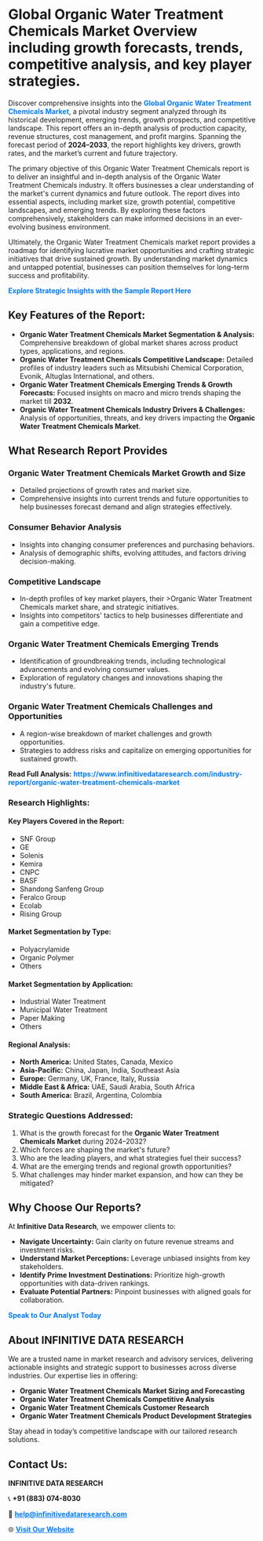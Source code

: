 <h1>Global Organic Water Treatment Chemicals Market Overview including growth forecasts, trends, competitive analysis, and key player strategies.</h1>
<p>
Discover comprehensive insights into the 
<a href="https://www.infinitivedataresearch.com/industry-report/organic-water-treatment-chemicals-market" rel="dofollow" style="color: #007BFF; text-decoration: none;"><strong>Global Organic Water Treatment Chemicals Market</strong></a>, a pivotal industry segment analyzed through its historical development, emerging trends, growth prospects, and competitive landscape. This report offers an in-depth analysis of production capacity, revenue structures, cost management, and profit margins. Spanning the forecast period of <strong>2024–2033</strong>, the report highlights key drivers, growth rates, and the market’s current and future trajectory.
</p>
<p>
The primary objective of this Organic Water Treatment Chemicals report is to deliver an insightful and in-depth analysis of the Organic Water Treatment Chemicals industry. It offers businesses a clear understanding of the market's current dynamics and future outlook. The report dives into essential aspects, including market size, growth potential, competitive landscapes, and emerging trends. By exploring these factors comprehensively, stakeholders can make informed decisions in an ever-evolving business environment.
</p>
<p>
Ultimately, the Organic Water Treatment Chemicals market report provides a roadmap for identifying lucrative market opportunities and crafting strategic initiatives that drive sustained growth. By understanding market dynamics and untapped potential, businesses can position themselves for long-term success and profitability.
</p>
<p>
<a href="https://www.infinitivedataresearch.com/request-sample/reportId=105659" style="color: #007BFF; text-decoration: none;"><strong>Explore Strategic Insights with the Sample Report Here</strong></a>
</p>

<h2>Key Features of the Report:</h2>
<ul>
<li><strong>Organic Water Treatment Chemicals Market Segmentation & Analysis:</strong> Comprehensive breakdown of global market shares across product types, applications, and regions.</li>
<li><strong>Organic Water Treatment Chemicals Competitive Landscape:</strong> Detailed profiles of industry leaders such as Mitsubishi Chemical Corporation, Evonik, Altuglas International, and others.</li>
<li><strong>Organic Water Treatment Chemicals Emerging Trends & Growth Forecasts:</strong> Focused insights on macro and micro trends shaping the market till <strong>2032</strong>.</li>
<li><strong>Organic Water Treatment Chemicals Industry Drivers & Challenges:</strong> Analysis of opportunities, threats, and key drivers impacting the <strong>Organic Water Treatment Chemicals Market</strong>.</li>
</ul>

<h2>What Research Report Provides</h2>
<h3>Organic Water Treatment Chemicals Market Growth and Size</h3>
<ul>
<li>Detailed projections of growth rates and market size.</li>
<li>Comprehensive insights into current trends and future opportunities to help businesses forecast demand and align strategies effectively.</li>
</ul>

<h3>Consumer Behavior Analysis</h3>
<ul>
<li>Insights into changing consumer preferences and purchasing behaviors.</li>
<li>Analysis of demographic shifts, evolving attitudes, and factors driving decision-making.</li>
</ul>

<h3>Competitive Landscape</h3>
<ul>
<li>In-depth profiles of key market players, their >Organic Water Treatment Chemicals market share, and strategic initiatives.</li>
<li>Insights into competitors' tactics to help businesses differentiate and gain a competitive edge.</li>
</ul>

<h3>Organic Water Treatment Chemicals Emerging Trends</h3>
<ul>
<li>Identification of groundbreaking trends, including technological advancements and evolving consumer values.</li>
<li>Exploration of regulatory changes and innovations shaping the industry's future.</li>
</ul>

<h3>Organic Water Treatment Chemicals Challenges and Opportunities</h3>
<ul>
<li>A region-wise breakdown of market challenges and growth opportunities.</li>
<li>Strategies to address risks and capitalize on emerging opportunities for sustained growth.</li>
</ul>
<p><strong>Read Full Analysis:</strong> <a href="https://www.infinitivedataresearch.com/industry-report/organic-water-treatment-chemicals-market" rel="dofollow" style="color: #007BFF; text-decoration: none;"><strong>https://www.infinitivedataresearch.com/industry-report/organic-water-treatment-chemicals-market</strong></a></p>
<h3>Research Highlights:</h3>
<h4>Key Players Covered in the Report:</h4>
<ul><li>SNF Group</li><li>GE</li><li>Solenis</li><li>Kemira</li><li>CNPC</li><li>BASF</li><li>Shandong Sanfeng Group</li><li>Feralco Group</li><li>Ecolab</li><li>Rising Group</li></ul>
<h4>Market Segmentation by Type:</h4>
<ul><li>Polyacrylamide</li><li>Organic Polymer</li><li>Others</li></ul>
<h4>Market Segmentation by Application:</h4>
<ul><li>Industrial Water Treatment</li><li>Municipal Water Treatment</li><li>Paper Making</li><li>Others</li></ul>

<h4>Regional Analysis:</h4>
<ul>
<li><strong>North America:</strong> United States, Canada, Mexico</li>
<li><strong>Asia-Pacific:</strong> China, Japan, India, Southeast Asia</li>
<li><strong>Europe:</strong> Germany, UK, France, Italy, Russia</li>
<li><strong>Middle East & Africa:</strong> UAE, Saudi Arabia, South Africa</li>
<li><strong>South America:</strong> Brazil, Argentina, Colombia</li>
</ul>

<h3>Strategic Questions Addressed:</h3>
<ol>
<li>What is the growth forecast for the <strong>Organic Water Treatment Chemicals Market</strong> during 2024–2032?</li>
<li>Which forces are shaping the market's future?</li>
<li>Who are the leading players, and what strategies fuel their success?</li>
<li>What are the emerging trends and regional growth opportunities?</li>
<li>What challenges may hinder market expansion, and how can they be mitigated?</li>
</ol>

<h2>Why Choose Our Reports?</h2>
<p>At <strong>Infinitive Data Research</strong>, we empower clients to:</p>
<ul>
<li><strong>Navigate Uncertainty:</strong> Gain clarity on future revenue streams and investment risks.</li>
<li><strong>Understand Market Perceptions:</strong> Leverage unbiased insights from key stakeholders.</li>
<li><strong>Identify Prime Investment Destinations:</strong> Prioritize high-growth opportunities with data-driven rankings.</li>
<li><strong>Evaluate Potential Partners:</strong> Pinpoint businesses with aligned goals for collaboration.</li>
</ul>
<p><a href="https://www.infinitivedataresearch.com/industry-report/organic-water-treatment-chemicals-market" rel="dofollow" style="color: #007BFF; text-decoration: none;"><strong>Speak to Our Analyst Today</strong></a></p>

<h2>About INFINITIVE DATA RESEARCH</h2>
<p>We are a trusted name in market research and advisory services, delivering actionable insights and strategic support to businesses across diverse industries. Our expertise lies in offering:</p>
<ul>
<li><strong>Organic Water Treatment Chemicals Market Sizing and Forecasting</strong></li>
<li><strong>Organic Water Treatment Chemicals Competitive Analysis</strong></li>
<li><strong>Organic Water Treatment Chemicals Customer Research</strong></li>
<li><strong>Organic Water Treatment Chemicals Product Development Strategies</strong></li>
</ul>
<p>Stay ahead in today’s competitive landscape with our tailored research solutions.</p>

<h2>Contact Us:</h2>
<p><strong>INFINITIVE DATA RESEARCH</strong></p>
<p>📞 <strong>+91 (883) 074-8030</strong></p>
<p>📧 <strong><a href="mailto:help@infinitivedataresearch.com" style="color: #007BFF;">help@infinitivedataresearch.com</a></strong></p>
<p>🌐 <strong><a href="https://www.infinitivedataresearch.com" rel="dofollow" style="color: #007BFF;">Visit Our Website</a></strong></p>